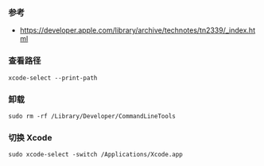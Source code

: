 ### 参考

-   https://developer.apple.com/library/archive/technotes/tn2339/_index.html

### 查看路径

```shell
xcode-select --print-path
```

### 卸载

```shell
sudo rm -rf /Library/Developer/CommandLineTools
```

### 切换 Xcode

```shell
sudo xcode-select -switch /Applications/Xcode.app
```
